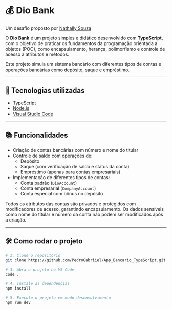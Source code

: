 # 💰 Dio Bank

Um desafio proposto por [Nathally Souza](https://github.com/nathyts)

O **Dio Bank** é um projeto simples e didático desenvolvido com **TypeScript**, com o objetivo de praticar os fundamentos da programação orientada a objetos (POO), como encapsulamento, herança, polimorfismo e controle de acesso a atributos e métodos.

Este projeto simula um sistema bancário com diferentes tipos de contas e operações bancárias como depósito, saque e empréstimo.

---

## 🚀 Tecnologias utilizadas

- [TypeScript](https://www.typescriptlang.org/)
- [Node.js](https://nodejs.org/)
- [Visual Studio Code](https://code.visualstudio.com/)

---

## 📚 Funcionalidades

- Criação de contas bancárias com número e nome do titular
- Controle de saldo com operações de:
  - Depósito
  - Saque (com verificação de saldo e status da conta)
  - Empréstimo (apenas para contas empresariais)
- Implementação de diferentes tipos de contas:
  - Conta padrão (`DioAccount`)
  - Conta empresarial (`CompanyAccount`)
  - Conta especial com bônus no depósito

Todos os atributos das contas são privados e protegidos com modificadores de acesso, garantindo encapsulamento. Os dados sensíveis como nome do titular e número da conta não podem ser modificados após a criação.

---

## 🛠️ Como rodar o projeto

```bash
# 1. Clone o repositório
git clone https://github.com/PedroGabriiel/App_Bancario_TypeScript.git

# 3. Abra o projeto no VS Code
code .

# 4. Instale as dependências
npm install

# 5. Execute o projeto em modo desenvolvimento
npm run dev
